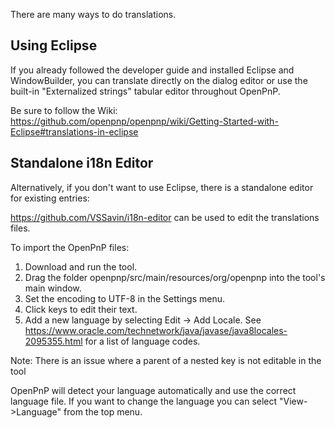 There are many ways to do translations. 

## Using Eclipse

If you already followed the developer guide and installed Eclipse and WindowBuilder, you can 
translate directly on the dialog editor or use the built-in "Externalized strings" tabular 
editor throughout OpenPnP. 

Be sure to follow the Wiki:
https://github.com/openpnp/openpnp/wiki/Getting-Started-with-Eclipse#translations-in-eclipse

## Standalone i18n Editor
Alternatively, if you don't want to use Eclipse, there is a standalone editor for existing entries:

https://github.com/VSSavin/i18n-editor can be used to edit the translations files.

To import the OpenPnP files:

1. Download and run the tool.
1. Drag the folder openpnp/src/main/resources/org/openpnp into the tool's main window.
1. Set the encoding to UTF-8 in the Settings menu.
1. Click keys to edit their text.
1. Add a new language by selecting Edit -> Add Locale. See
   https://www.oracle.com/technetwork/java/javase/java8locales-2095355.html for a list of
   language codes.

Note: There is an issue where a parent of a nested key is not editable in the tool

OpenPnP will detect your language automatically and use the correct language file. If you want
to change the language you can select "View->Language" from the top menu.

